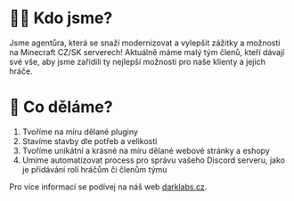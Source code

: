 # 👩‍💻 Kdo jsme?
Jsme agentůra, která se snaží modernizovat a vylepšit zážitky a možnosti na Minecraft CZ/SK serverech!
Aktuálně máme malý tým členů, kteří dávají své vše, aby jsme zařídili ty nejlepší možnosti pro naše klienty a jejich hráče.

# 🧙 Co děláme?
1. Tvoříme na míru dělané pluginy
2. Stavíme stavby dle potřeb a velikosti
3. Tvoříme unikátní a krásné na míru dělané webové stránky a eshopy
4. Umíme automatizovat process pro správu vašeho Discord serveru, jako je přidávání rolí hráčům či členům týmu

Pro více informací se podívej na náš web [darklabs.cz](https://darklabs.cz).
